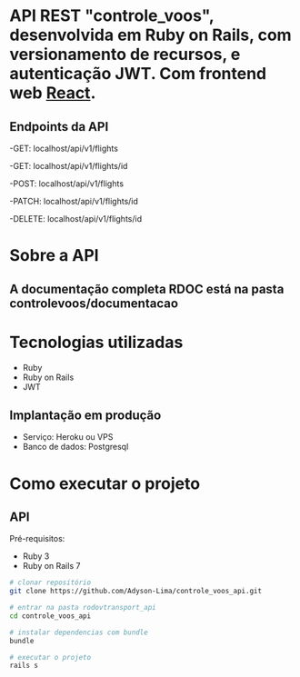 # API REST "controle_voos", desenvolvida em Ruby on Rails, com versionamento de recursos, e autenticação JWT. Com frontend web <a href="https://github.com/Adyson-Lima/controle_voos_web">React</a>. 

## Endpoints da API 
-GET:    localhost/api/v1/flights

-GET:    localhost/api/v1/flights/id

-POST:   localhost/api/v1/flights

-PATCH:  localhost/api/v1/flights/id

-DELETE: localhost/api/v1/flights/id

# Sobre a API
## A documentação completa RDOC está na pasta controlevoos/documentacao

# Tecnologias utilizadas

- Ruby
- Ruby on Rails
- JWT

## Implantação em produção
- Serviço: Heroku ou VPS
- Banco de dados: Postgresql

# Como executar o projeto

## API
Pré-requisitos:
 
- Ruby 3
- Ruby on Rails 7

```bash
# clonar repositório
git clone https://github.com/Adyson-Lima/controle_voos_api.git

# entrar na pasta rodovtransport_api
cd controle_voos_api

# instalar dependencias com bundle
bundle

# executar o projeto
rails s
```

